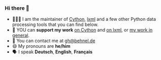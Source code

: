 ### Hi there 👋

- 🧑🏽‍💻 I am the maintainer of [Cython](https://cython.org/), [lxml](https://lxml.de/) and a few other Python data processing tools that you can find below.
- 🤝 YOU can **support my work** [on Cython](https://cython.readthedocs.io/en/latest/src/donating.html) and [on lxml](https://lxml.de/index.html#support-the-project), or [my work in general](https://github.com/sponsors/scoder).
- 🤔 You can contact me at gh@behnel.de
- 😄 My pronouns are **he/him**
- 🗣️ I speak **Deutsch**, **English**, **Français**

<!--
**scoder/scoder** is a ✨ _special_ ✨ repository because its `README.md` (this file) appears on your GitHub profile.

Here are some ideas to get you started:

- 🔭 I’m currently working on ...
- 🌱 I’m currently learning ...
- 👯 I’m looking to collaborate on ...
- 🤔 I’m looking for help with ...
- 💬 Ask me about ...
- 📫 How to reach me: ...
- 😄 Pronouns: ...
- ⚡ Fun fact: ...
-->
